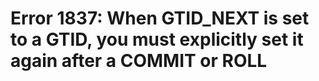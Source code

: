 # Error 1837: When GTID\_NEXT is set to a GTID, you must explicitly set it again after a COMMIT or ROLL

